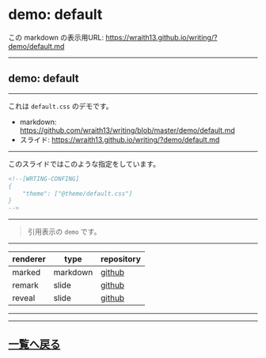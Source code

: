 # demo:  default

<!--[NOWRITING]-->
<link rel="canonical" href="https://wraith13.github.io/writing/?demo/default.md" />
この markdown の表示用URL: <a rel="canonical" href="https://wraith13.github.io/writing/?demo/default.md">https://wraith13.github.io/writing/?demo/default.md</a>
<!--[/NOWRITING]-->
<!--[WRTING-CONFING]
{
    "renderer": "remark",
    "theme": ["@theme/default.css"]
}
-->
<!--
class: center, middle
-->

---

<!--
layout: true
-->

## demo: default

---

これは `default.css` のデモです。

- markdown: <https://github.com/wraith13/writing/blob/master/demo/default.md>
- スライド: <https://wraith13.github.io/writing/?demo/default.md>

---

このスライドではこのような指定をしています。

```HTML
<!--[WRTING-CONFING]
{
    "theme": ["@theme/default.css"]
}
-->
```

---

> 引用表示の `demo` です。

---

| renderer | type     | repository                                      |
| -------- | -------- | ----------------------------------------------- |
| marked   | markdown | [github](https://github.com/markedjs/marked)    |
| remark   | slide    | [github](https://github.com/gnab/remark)        |
| reveal   | slide    | [github](https://github.com/hakimel/reveal.js/) |

---

<!--
layout: true
-->

---

<!--
class: center, middle
-->

## [一覧へ戻る](index.md)
